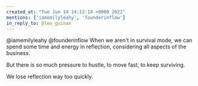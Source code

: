 ```yaml
---
created_at: "Tue Jun 14 14:12:14 +0000 2022"
mentions: ['iamemilyleahy', 'founderinflow']
in_reply_to: @leo_guinan
---
```


@iamemilyleahy @founderinflow When we aren't in survival mode, we can spend some time and energy in reflection, considering all aspects of the business.

But there is so much pressure to hustle, to move fast, to keep surviving.

We lose reflection way too quickly.